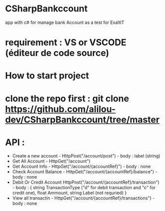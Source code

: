 # CSharpBankccount
app with c# for manage bank Account as a test for ExaltIT
# requirement : VS or VSCODE (éditeur de code source)
# How to start project 
  # clone the repo first : git clone https://github.com/alilou-dev/CSharpBankccount/tree/master
  
# API : 
  - Create a new account - HttpPost("/account/post") - body : label (string)
  - Get All Account - HttpGet("/account") 
  - Get Account Info - HttpGet("/account/{accountRef}") - body : none
  - Check Account Balance - HttpGet("/account/{accountRef}/balance") - body : none
  - Debit Or Credit Account HttpPost("/account/{accountRef}/transaction") -  body : { string TransactionType ("d" for debit transaction and "c" for credit one), float Ammount, string Label (not requried) }
  - View all transactin - HttpGet("/account/{accountRef}/transactions") - body : none
  
